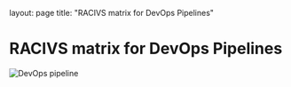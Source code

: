 layout: page
title: "RACIVS matrix for DevOps Pipelines"

# RACIVS matrix for DevOps Pipelines  

![DevOps pipeline](https://user-images.githubusercontent.com/10748736/112020300-2162ae00-8b28-11eb-8b2e-74b9c6538606.PNG)
